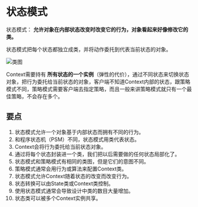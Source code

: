 # 状态模式

状态模式： **允许对象在内部状态改变时改变它的行为，对象看起来好像修改它的类。**  


状态模式把每个状态都独立成类，并将动作委托到代表当前状态的对象。  


![类图](http://ww2.sinaimg.cn/large/98900c07jw1f62rdcmaarj20m8081wfc.jpg)


Context需要持有 **所有状态的一个实例**（弹性的代价），通过不同状态来切换状态对象，把行为委托给当前状态的对象，客户端不知道Context内部的状态，跟策略模式不同，策略模式需要客户端去指定策略，而且一般来讲策略模式就只有一个最佳策略，不会存在多个。  


## 要点

1. 状态模式允许一个对象基于内部状态而拥有不同的行为。  
2. 和程序状态机（PSM）不同，状态模式用类代表状态。  
3. Context会将行为委托给当前状态对象。
4. 通过将每个状态封装进一个类，我们把以后需要做的任何状态局部化了。
5. 状态模式和策略模式有相同的类图，但是它们的意图不同。
6. 策略模式通常会用行为或算法来配置Context类。  
7. 状态模式允许Context随着状态的改变而改变行为。
8. 状态转换可以由State类或Context类控制。  
9. 使用状态模式通常会导致设计中类的数目大量增加。  
10. 状态类可以被多个Context实例共享。  
